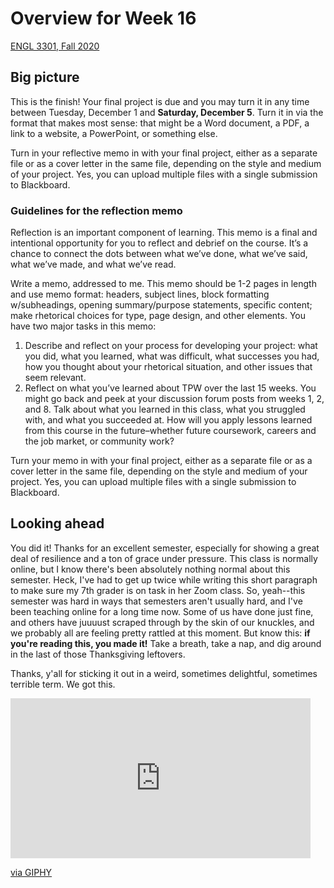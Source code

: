 # Overview for Week 16

[ENGL 3301, Fall 2020](calendar.html)

## Big picture

This is the finish! Your final project is due and you may turn it in any time between Tuesday, December 1 and **Saturday, December 5**. Turn it in via the format that makes most sense: that might be a Word document, a PDF, a link to a website, a PowerPoint, or something else.

Turn in your reflective memo in with your final project, either as a separate file or as a cover letter in the same file, depending on the style and medium of your project. Yes, you can upload multiple files with a single submission to Blackboard.

### Guidelines for the reflection memo

Reflection is an important component of learning. This memo is a final and intentional opportunity for you to reflect and debrief on the course. It’s a chance to connect the dots between what we’ve done, what we’ve said, what we’ve made, and what we’ve read.

Write a memo, addressed to me. This memo should be 1-2 pages in length and use memo format: headers, subject lines, block formatting w/subheadings, opening summary/purpose statements, specific content; make rhetorical choices for type, page design, and other elements. You have two major tasks in this memo:

1. Describe and reflect on your process for developing your project: what you did, what you learned, what was difficult, what successes you had, how you thought about your rhetorical situation, and other issues that seem relevant.
1. Reflect on what you’ve learned about TPW over the last 15 weeks. You might go back and peek at your discussion forum posts from weeks 1, 2, and 8. Talk about what you learned in this class, what you struggled with, and what you succeeded at. How will you apply lessons learned from this course in the future–whether future coursework, careers and the job market, or community work?

Turn your memo in with your final project, either as a separate file or as a cover letter in the same file, depending on the style and medium of your project. Yes, you can upload multiple files with a single submission to Blackboard.

## Looking ahead

You did it! Thanks for an excellent semester, especially for showing a great deal of resilience and a ton of grace under pressure. This class is normally online, but I know there's been absolutely nothing normal about this semester. Heck, I've had to get up twice while writing this short paragraph to make sure my 7th grader is on task in her Zoom class. So, yeah--this semester was hard in ways that semesters aren't usually hard, and I've been teaching online for a long time now. Some of us have done just fine, and others have juuuust scraped through by the skin of our knuckles, and we probably all are feeling pretty rattled at this moment. But know this: **if you're reading this, you made it!** Take a breath, take a nap, and dig around in the last of those Thanksgiving leftovers.

Thanks, y'all for sticking it out in a weird, sometimes delightful, sometimes terrible term. We got this.

<iframe src="https://giphy.com/embed/REUVbs7EHiJig" width="480" height="256" frameBorder="0" class="giphy-embed" allowFullScreen></iframe><p><a href="https://giphy.com/gifs/nap-stress-anxiety-REUVbs7EHiJig">via GIPHY</a></p>
